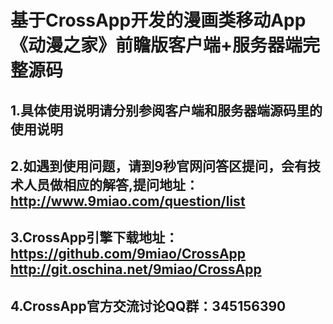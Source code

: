 基于CrossApp开发的漫画类移动App《动漫之家》前瞻版客户端+服务器端完整源码
====
1.具体使用说明请分别参阅客户端和服务器端源码里的使用说明
----
2.如遇到使用问题，请到9秒官网问答区提问，会有技术人员做相应的解答,提问地址：http://www.9miao.com/question/list
----
3.CrossApp引擎下载地址：https://github.com/9miao/CrossApp     http://git.oschina.net/9miao/CrossApp
----
4.CrossApp官方交流讨论QQ群：345156390
----

